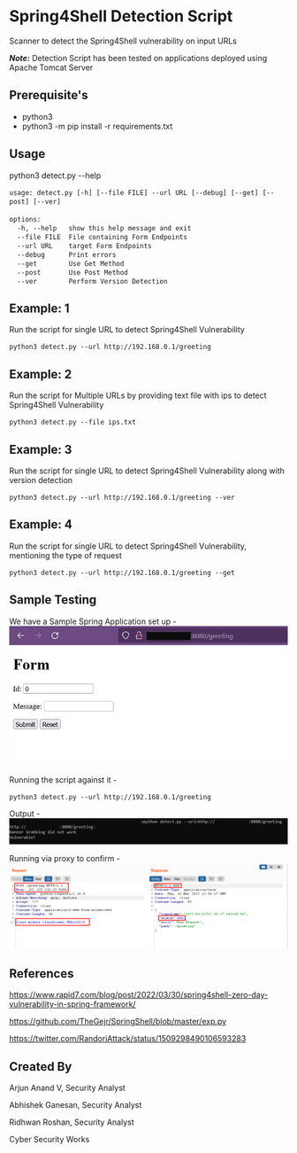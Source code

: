 # Spring4Shell Detection Script
Scanner to detect the Spring4Shell vulnerability on input URLs

***Note:*** Detection Script has been tested on applications deployed using Apache Tomcat Server

## Prerequisite's
- python3
- python3 -m pip install -r requirements.txt

## Usage
python3 detect.py --help

```
usage: detect.py [-h] [--file FILE] --url URL [--debug] [--get] [--post] [--ver]

options:
  -h, --help   show this help message and exit
  --file FILE  File containing Form Endpoints
  --url URL    target Form Endpoints
  --debug      Print errors
  --get        Use Get Method
  --post       Use Post Method
  --ver        Perform Version Detection
```

## Example: 1
Run the script for single URL to detect Spring4Shell Vulnerability
```
python3 detect.py --url http://192.168.0.1/greeting
```

## Example: 2
Run the script for Multiple URLs by providing text file with ips to detect Spring4Shell Vulnerability
```
python3 detect.py --file ips.txt
```

## Example: 3
Run the script for single URL to detect Spring4Shell Vulnerability along with version detection
```
python3 detect.py --url http://192.168.0.1/greeting --ver
```

## Example: 4
Run the script for single URL to detect Spring4Shell Vulnerability, mentioning the type of request
```
python3 detect.py --url http://192.168.0.1/greeting --get
```

## Sample Testing
We have a Sample Spring Application set up -
![](images/ex1.png)

Running the script against it -
```
python3 detect.py --url http://192.168.0.1/greeting
```
Output -
![](images/ex3.png)

Running via proxy to confirm -
![](images/ex2.png)

## References

https://www.rapid7.com/blog/post/2022/03/30/spring4shell-zero-day-vulnerability-in-spring-framework/

https://github.com/TheGejr/SpringShell/blob/master/exp.py

https://twitter.com/RandoriAttack/status/1509298490106593283

## Created By

Arjun Anand V, Security Analyst

Abhishek Ganesan, Security Analyst

Ridhwan Roshan, Security Analyst

Cyber Security Works
